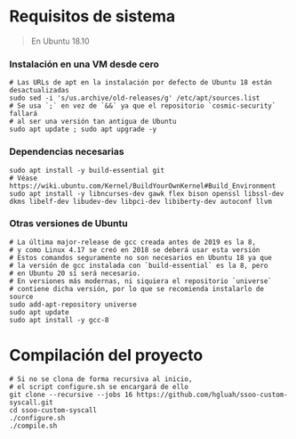 # Requisitos de sistema

> En Ubuntu 18.10

### Instalación en una VM desde cero

```console
# Las URLs de apt en la instalación por defecto de Ubuntu 18 están desactualizadas
sudo sed -i 's/us.archive/old-releases/g' /etc/apt/sources.list
# Se usa `;` en vez de `&&` ya que el repositorio `cosmic-security` fallará
# al ser una versión tan antigua de Ubuntu
sudo apt update ; sudo apt upgrade -y
```

### Dependencias necesarias

```console
sudo apt install -y build-essential git
# Véase https://wiki.ubuntu.com/Kernel/BuildYourOwnKernel#Build_Environment
sudo apt install -y libncurses-dev gawk flex bison openssl libssl-dev dkms libelf-dev libudev-dev libpci-dev libiberty-dev autoconf llvm
```

### Otras versiones de Ubuntu

```console
# La última major-release de gcc creada antes de 2019 es la 8,
# y como Linux 4.17 se creó en 2018 se deberá usar esta versión
# Estos comandos seguramente no son necesarios en Ubuntu 18 ya que
# la versión de gcc instalada con `build-essential` es la 8, pero
# en Ubuntu 20 sí será necesario.
# En versiones más modernas, ni siquiera el repositorio `universe`
# contiene dicha versión, por lo que se recomienda instalarlo de source
sudo add-apt-repository universe
sudo apt update
sudo apt install -y gcc-8
```

# Compilación del proyecto

```console
# Si no se clona de forma recursiva al inicio,
# el script configure.sh se encargará de ello
git clone --recursive --jobs 16 https://github.com/hgluah/ssoo-custom-syscall.git
cd ssoo-custom-syscall
./configure.sh
./compile.sh
```

